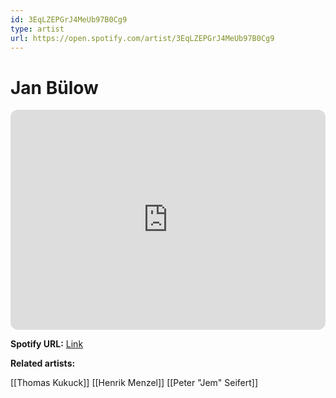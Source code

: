 ```yaml
---
id: 3EqLZEPGrJ4MeUb97B0Cg9
type: artist
url: https://open.spotify.com/artist/3EqLZEPGrJ4MeUb97B0Cg9
---
```

# Jan Bülow

<iframe style="border-radius:12px" src="https://open.spotify.com/embed/artist/3EqLZEPGrJ4MeUb97B0Cg9" width="100%" height="352" frameBorder="0" allowfullscreen="" allow="autoplay; clipboard-write; encrypted-media; fullscreen; picture-in-picture" loading="lazy"></iframe>

**Spotify URL:** [Link](https://open.spotify.com/artist/3EqLZEPGrJ4MeUb97B0Cg9)

**Related artists:**

[[Thomas Kukuck]]
[[Henrik Menzel]]
[[Peter "Jem" Seifert]]
